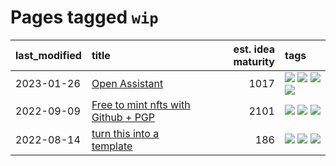 # Pages tagged `wip`

|last_modified|title|est. idea maturity|tags
|:---|:---|---:|:---|
|2023-01-26|[Open Assistant](../open-assistant.md)|1017|[![](https://img.shields.io/badge/tag-accessibility-5f1085)](../tags/accessibility.md) [![](https://img.shields.io/badge/tag-publicgood-29c88d)](../tags/publicgood.md) [![](https://img.shields.io/badge/tag-stability-b62aa6)](../tags/stability.md) [![](https://img.shields.io/badge/tag-wip-be57aa)](../tags/wip.md)|
|2022-09-09|[Free to mint nfts with Github + PGP](../free-to-mint-nfts_git_plus_pgp.md)|2101|[![](https://img.shields.io/badge/tag-publicgood-29c88d)](../tags/publicgood.md) [![](https://img.shields.io/badge/tag-tooling-93e32e)](../tags/tooling.md) [![](https://img.shields.io/badge/tag-wip-be57aa)](../tags/wip.md)|
|2022-08-14|[turn this into a template](../benchwarmers-template.md)|186|[![](https://img.shields.io/badge/tag-meta-da1f33)](../tags/meta.md) [![](https://img.shields.io/badge/tag-tooling-93e32e)](../tags/tooling.md) [![](https://img.shields.io/badge/tag-wip-be57aa)](../tags/wip.md)|